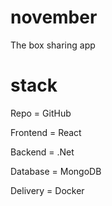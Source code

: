 # november
The box sharing app

# stack 
Repo = GitHub

Frontend = React 

Backend = .Net

Database = MongoDB

Delivery = Docker
